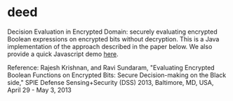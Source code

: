 deed
====

Decision Evaluation in Encrypted Domain: securely evaluating encrypted Boolean expressions on encrypted bits without decryption. This is a Java implementation of the approach described in the paper below. We also provide a quick Javascript demo [here](https://rajesh-krishnan.github.io/deed/jsmdemo/jsmdemo.html).

Reference:
Rajesh Krishnan, and Ravi Sundaram, "Evaluating Encrypted Boolean Functions 
on Encrypted Bits: Secure Decision-making on the Black side," SPIE Defense
Sensing+Security (DSS) 2013, Baltimore, MD, USA, April 29 - May 3, 2013 

